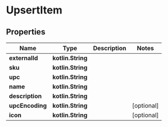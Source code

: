 
# UpsertItem

## Properties
| Name | Type | Description | Notes |
| ------------ | ------------- | ------------- | ------------- |
| **externalId** | **kotlin.String** |  |  |
| **sku** | **kotlin.String** |  |  |
| **upc** | **kotlin.String** |  |  |
| **name** | **kotlin.String** |  |  |
| **description** | **kotlin.String** |  |  |
| **upcEncoding** | **kotlin.String** |  |  [optional] |
| **icon** | **kotlin.String** |  |  [optional] |



